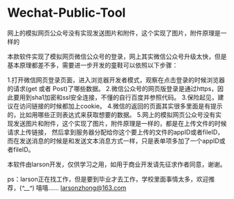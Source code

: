 # Wechat-Public-Tool
网上的模拟网页公众号没有实现发送图片和附件，这个实现了图片，附件原理是一样的


本款软件实现了模拟网页微信公众号的登录，网上其实微信公众号升级太快，但是基本原理都差不多，需要进一步开发的童鞋可以依照以下步骤：

1.打开微信网页登录页面，进入浏览器开发者模式，观察在点击登录的时候浏览器的请求(get 或者 Post)了哪些数据。
2.微信公众号的网页版登录是通过https，因此要用到sha1加密和ssl安全连接，不懂的自行百度并参照代码。
3.保险起见，建议在访问链接的时候都加上cookie。
4.微信的返回的页面其实很多里面是有提示的，比如用哪些正则表达式来获取想要的数据。
5.网上的模拟网页公众号没有实现发送图片和附件，这个实现了图片，附件原理是一样的，都是在上传文件的时候请求上传链接，
然后拿到服务器分配给你这个要上传的文件的appID或者fileID，而在发送消息的时候是和发送文本消息方式一样，只是表单项多加了一个appID或者fileID。


本软件由larson开发，仅供学习之用，如用于商业开发请先征求作者同意，谢谢。

ps：larson正在找工作，但是要到毕业才去工作，学校里面事情太多，欢迎推荐，(*^__^*) 嘻嘻……
larsonzhong@163.com


